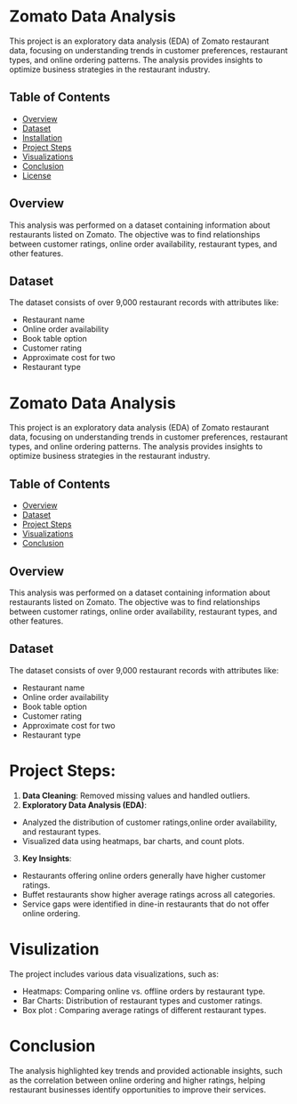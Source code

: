 # Zomato Data Analysis

This project is an exploratory data analysis (EDA) of Zomato restaurant data, focusing on understanding trends in customer preferences, restaurant types, and online ordering patterns. The analysis provides insights to optimize business strategies in the restaurant industry.

## Table of Contents
- [Overview](#overview)
- [Dataset](#dataset)
- [Installation](#installation)
- [Project Steps](#project-steps)
- [Visualizations](#visualizations)
- [Conclusion](#conclusion)
- [License](#license)

## Overview
This analysis was performed on a dataset containing information about restaurants listed on Zomato. The objective was to find relationships between customer ratings, online order availability, restaurant types, and other features.

## Dataset
The dataset consists of over 9,000 restaurant records with attributes like:
- Restaurant name
- Online order availability
- Book table option
- Customer rating
- Approximate cost for two
- Restaurant type


# Zomato Data Analysis

This project is an exploratory data analysis (EDA) of Zomato restaurant data, focusing on understanding trends in customer preferences, restaurant types, and online ordering patterns. The analysis provides insights to optimize business strategies in the restaurant industry.

## Table of Contents
- [Overview](#overview)
- [Dataset](#dataset)
- [Project Steps](#project-steps)
- [Visualizations](#visualizations)
- [Conclusion](#conclusion)

## Overview
This analysis was performed on a dataset containing information about restaurants listed on Zomato. The objective was to find relationships between customer ratings, online order availability, restaurant types, and other features.

## Dataset
The dataset consists of over 9,000 restaurant records with attributes like:
- Restaurant name
- Online order availability
- Book table option
- Customer rating
- Approximate cost for two
- Restaurant type

# Project Steps: 
1. **Data Cleaning**: Removed missing values and handled outliers.
2. **Exploratory Data Analysis (EDA)**:
- Analyzed the distribution of customer ratings,online  order availability, and restaurant types.
- Visualized data using heatmaps, bar charts, and count plots.
3. **Key Insights**: 
- Restaurants offering online orders generally have higher customer ratings.
- Buffet restaurants show higher average ratings across all categories.
- Service gaps were identified in dine-in restaurants that do not offer online ordering.

# Visulization
The project includes various data visualizations, such as:
-  Heatmaps: Comparing online vs. offline orders by restaurant type.
- Bar Charts: Distribution of restaurant types and customer ratings.
- Box plot : Comparing average ratings of different restaurant types.
# Conclusion
The analysis highlighted key trends and provided actionable insights, such as the correlation between online ordering and higher ratings, helping restaurant businesses identify opportunities to improve their services.





